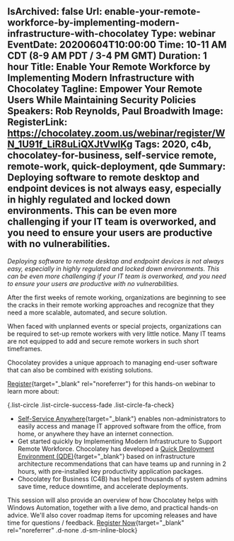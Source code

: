 IsArchived: false
Url: enable-your-remote-workforce-by-implementing-modern-infrastructure-with-chocolatey
Type: webinar
EventDate: 20200604T10:00:00
Time: 10-11 AM CDT (8-9 AM PDT / 3-4 PM GMT)
Duration: 1 hour
Title: Enable Your Remote Workforce by Implementing Modern Infrastructure with Chocolatey
Tagline: Empower Your Remote Users While Maintaining Security Policies
Speakers: Rob Reynolds, Paul Broadwith
Image: <img class="lazy img-fluid" src="data:image/gif;base64,R0lGODlhAQABAIAAAAAAAP///yH5BAEAAAAALAAAAAABAAEAAAIBRAA7" data-src="/content/images/events/01-01.jpg" alt="Enable Your Remote Workforce by Implementing Modern Infrastructure with Chocolatey" title="Enable Your Remote Workforce by Implementing Modern Infrastructure with Chocolatey" />
RegisterLink: https://chocolatey.zoom.us/webinar/register/WN_1U91f_LiR8uLiQXJtVwlKg
Tags: 2020, c4b, chocolatey-for-business, self-service remote, remote-work, quick-deployment, qde
Summary: Deploying software to remote desktop and endpoint devices is not always easy, especially in highly regulated and locked down environments. This can be even more challenging if your IT team is overworked, and you need to ensure your users are productive with no vulnerabilities.
---
*Deploying software to remote desktop and endpoint devices is not always easy, especially in highly regulated and locked down environments. This can be even more challenging if your IT team is overworked, and you need to ensure your users are productive with no vulnerabilities.*

After the first weeks of remote working, organizations are beginning to see the cracks in their remote working approaches and recognize that they need a more scalable, automated, and secure solution.

When faced with unplanned events or special projects, organizations can be required to set-up remote workers with very little notice. Many IT teams are not equipped to add and secure remote workers in such short timeframes.

Chocolatey provides a unique approach to managing end-user software that can also be combined with existing solutions.

[Register](https://chocolatey.zoom.us/webinar/register/WN_1U91f_LiR8uLiQXJtVwlKg){target="_blank" rel="noreferrer"} for this hands-on webinar to learn more about:

{.list-circle .list-circle-success-fade .list-circle-fa-check}
* [Self-Service Anywhere](https://chocolatey.org/solutions/self-service-anywhere){target="_blank"} enables non-administrators to easily access and manage IT approved software from the office, from home, or anywhere they have an internet connection.
* Get started quickly by Implementing Modern Infrastructure to Support Remote Workforce. Chocolatey has developed a [Quick Deployment Environment (QDE)](https://chocolatey.org/docs/quick-deployment-environment){target="_blank"} based on infrastructure architecture recommendations that can have teams up and running in 2 hours, with pre-installed key productivity application packages.
* Chocolatey for Business (C4B) has helped thousands of system admins save time, reduce downtime, and accelerate deployments.

This session will also provide an overview of how Chocolatey helps with Windows Automation, together with a live demo, and practical hands-on advice. We'll also cover roadmap items for upcoming releases and have time for questions / feedback. [Register Now<i class="fas fa-angle-right"></i>](https://chocolatey.zoom.us/webinar/register/WN_1U91f_LiR8uLiQXJtVwlKg){target="_blank" rel="noreferrer" .d-none .d-sm-inline-block}